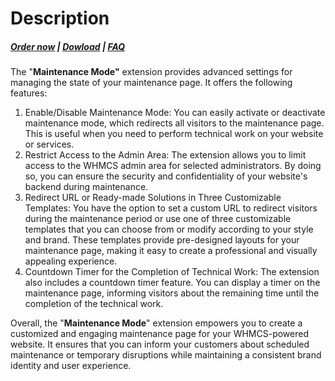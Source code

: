 # Description

#####  [Order now](https://puqcloud.com/whmcs-addon-puq-customization.php) | [Dowload](https://download.puqcloud.com/WHMCS/addons/PUQ-Customization/) | [FAQ](https://faq.puqcloud.com/)

The "**Maintenance Mode"** extension provides advanced settings for managing the state of your maintenance page. It offers the following features:

1. Enable/Disable Maintenance Mode: You can easily activate or deactivate maintenance mode, which redirects all visitors to the maintenance page. This is useful when you need to perform technical work on your website or services.
2. Restrict Access to the Admin Area: The extension allows you to limit access to the WHMCS admin area for selected administrators. By doing so, you can ensure the security and confidentiality of your website's backend during maintenance.
3. Redirect URL or Ready-made Solutions in Three Customizable Templates: You have the option to set a custom URL to redirect visitors during the maintenance period or use one of three customizable templates that you can choose from or modify according to your style and brand. These templates provide pre-designed layouts for your maintenance page, making it easy to create a professional and visually appealing experience.
4. Countdown Timer for the Completion of Technical Work: The extension also includes a countdown timer feature. You can display a timer on the maintenance page, informing visitors about the remaining time until the completion of the technical work.

Overall, the "**Maintenance Mode**" extension empowers you to create a customized and engaging maintenance page for your WHMCS-powered website. It ensures that you can inform your customers about scheduled maintenance or temporary disruptions while maintaining a consistent brand identity and user experience.